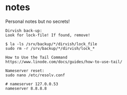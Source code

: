 # notes
Personal notes but no secrets!

```
Dirvish back-up: 
Look for lock-file! If found, remove!

$ la -ls /srv/backup/*/dirvish/lock_file
sudo rm -r /srv/backup/*/dirvish/lock_*
```

```
How to Use the Tail Command
https://www.linode.com/docs/guides/how-to-use-tail/
```
```
Nameserver reset:
sudo nano /etc/resolv.conf

# nameserver 127.0.0.53
nameserver 8.8.8.8
```
